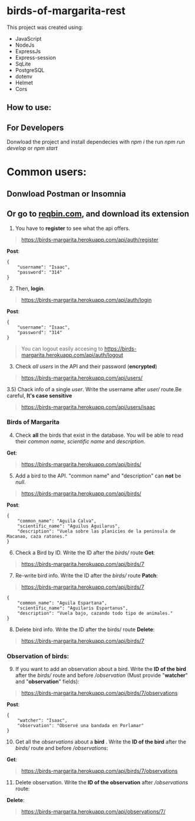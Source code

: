 # birds-of-margarita-rest

This project was created using:

- JavaScript
- NodeJs
- ExpressJs
- Express-session
- SqLite
- PostgreSQL
- dotenv
- Helmet
- Cors

## How to use:

## For Developers
Donwload the project and install dependecies with _npm i_ the run _npm run develop_ or _npm start_

# Common users:

## Donwload Postman or Insomnia
## Or go to [reqbin.com](https://reqbin.com/), and download its extension

1) You have to **register** to see what the api offers.
>https://birds-margarita.herokuapp.com/api/auth/register

**Post**:

```
{
	"username": "Isaac",
	"password": "314"
}
```

2) Then, **login**.
>https://birds-margarita.herokuapp.com/api/auth/login

**Post**:

```
{
	"username": "Isaac",
	"password": "314"
}
```
> You can logout easily accesing to https://birds-margarita.herokuapp.com/api/auth/logout

3) Check _all users_ in the API and their password (**encrypted**)
>https://birds-margarita.herokuapp.com/api/users/

3.5) Chack info of a single _user_.  Write the username after _user/_ route.Be careful, **It's case sensitive**
>https://birds-margarita.herokuapp.com/api/users/isaac

### Birds of Margarita
4) Check **all** the birds that exist in the database. You will be able to read their _common name_, _scientific name_ and _description_.

**Get**:
>https://birds-margarita.herokuapp.com/api/birds/

5) Add a bird to the API. "common name" and "description" can **not** be _null_.
>https://birds-margarita.herokuapp.com/api/birds/

**Post**:

```
{
	"common_name": "Aguila Calva",
	"scientific_name": "Aguilus Aguilarus",
	"description": "Vuela sobre las planicies de la peninsula de Macanao, caza ratones."	
}
```

 6) Check a Bird by ID. Write the ID after the _birds/_ route
**Get**:
>https://birds-margarita.herokuapp.com/api/birds/7

7) Re-write bird info. Write the ID after the _birds/_ route
**Patch**:
>https://birds-margarita.herokuapp.com/api/birds/7

```
{
	"common_name": "Aguila Espartana",
	"scientific_name": "Aguilaris Espartanus",
	"description": "Vuela bajo, cazando todo tipo de animales."	
}
```

8) Delete bird info.  Write the ID after the birds/ route
**Delete**:
>https://birds-margarita.herokuapp.com/api/birds/7

### Observation of birds:
9) If you want to add an observation about a bird. Write the **ID of the bird** after the _birds/_ route and before _/observation_ (Must provide "**watcher**" and "**observation**" fields):
>https://birds-margarita.herokuapp.com/api/birds/7/observations

**Post**:

```
{
	"watcher": "Isaac",
	"observation": "Observé una bandada en Porlamar"
}
```

10) Get all the _observations_ about a **bird** .  Write the **ID of the bird** after the _birds/_ route and before _/observations_:

**Get**:
>https://birds-margarita.herokuapp.com/api/birds/7/observations

11) Delete observation. Write the **ID of the observation**  after _/observations_ route:

**Delete**: 
>https://birds-margarita.herokuapp.com/api/observations/7/

